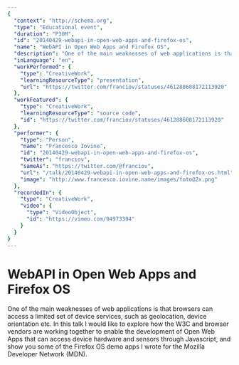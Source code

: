 ```yaml
---
{
  "context": "http://schema.org",
  "type": "Educational event",
  "duration": "P30M",
  "id": "20140429-webapi-in-open-web-apps-and-firefox-os",
  "name": "WebAPI in Open Web Apps and Firefox OS",
  "description": "One of the main weaknesses of web applications is that browsers can access a limited set of device services, such as geolocation, device orientation etc. In this talk I would like to explore how the W3C and browser vendors are working together to enable the development of Open Web Apps that can access device hardware and sensors through Javascript, and show you some of the Firefox OS demo apps I wrote for the Mozilla Developer Network (MDN).",
  "inLanguage": "en",
  "workPerformed": {
    "type": "CreativeWork",
    "learningResourceType": "presentation",
    "url": "https://twitter.com/franciov/statuses/461288608172113920"
  },
  "workFeatured": {
    "type": "CreativeWork",
    "learningResourceType": "source code",
    "id": "https://twitter.com/franciov/statuses/461288608172113920"
  },
  "performer": {
    "type": "Person",
    "name": "Francesco Iovine",
    "id": "20140429-webapi-in-open-web-apps-and-firefox-os",
    "twitter": "franciov",
    "sameAs": "https://twitter.com/@franciov",
    "url": "/talk/20140429-webapi-in-open-web-apps-and-firefox-os.html",
    "image": "http://www.francesco.iovine.name/images/foto@2x.png"
  },
  "recordedIn": {
    "type": "CreativeWork",
    "video": {
      "type": "VideoObject",
      "id": "https://vimeo.com/94973394"
    }
  }
}
---
```

# WebAPI in Open Web Apps and Firefox OS

One of the main weaknesses of web applications is that browsers can access a limited set of device services, such as geolocation, device orientation etc. In this talk I would like to explore how the W3C and browser vendors are working together to enable the development of Open Web Apps that can access device hardware and sensors through Javascript, and show you some of the Firefox OS demo apps I wrote for the Mozilla Developer Network (MDN).